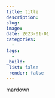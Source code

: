 ```yaml
---
title: title
description: 
slug: 
image: 
date: 2023-01-01
categories: 
  - 
tags: 
  - 
_build:
 list: false
 render: false
---
```


mardown